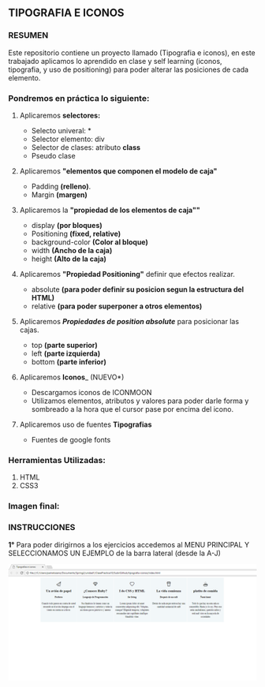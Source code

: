 ## TIPOGRAFIA E ICONOS

### RESUMEN
Este repositorio contiene un proyecto llamado (Tipografia e iconos), en este trabajado aplicamos lo aprendido en clase y self learning (iconos, tipografia, y uso de positioning) para poder alterar las posiciones de cada elemento.

### Pondremos en práctica lo siguiente:
1. Aplicaremos **selectores:**
    * Selecto univeral: *
    * Selector elemento: div
    * Selector de clases: atributo **class**
    * Pseudo clase

2. Aplicaremos __"elementos que componen el modelo de caja"__
    * Padding **(relleno)**.
    * Margin **(margen)**

3. Aplicaremos la __"propiedad de los elementos de caja""__
    * display **(por bloques)**
    * Positioning **(fixed, relative)**
    * background-color **(Color al bloque)**
    * width **(Ancho de la caja)**
    * height **(Alto de la caja)**

4. Aplicaremos __"Propiedad Positioning"__ definir que efectos realizar.
    * absolute **(para poder definir su posicion segun la estructura del HTML)**
    * relative **(para poder superponer a otros elementos)**

5. Aplicaremos __*Propiedades de position absolute*__ para posicionar las cajas.
    * top   **(parte superior)**
    * left  **(parte izquierda)**
    * bottom **(parte inferior)**

6. Aplicaremos __**Iconos**___ (NUEVO*)
    * Descargamos iconos de ICONMOON
    * Utilizamos elementos, atributos y valores para poder darle forma y sombreado a la hora que el cursor pase por encima del icono.

7. Aplicaremos uso de fuentes **Tipografias**
    * Fuentes de google fonts


### Herramientas Utilizadas:
1. HTML
2. CSS3

### Imagen final:

### INSTRUCCIONES
**1°** Para poder dirigirnos a los ejercicios accedemos al MENU PRINCIPAL Y SELECCIONAMOS UN EJEMPLO de la barra lateral (desde la A-J)

![recursos](assets/imgs/tipografia-iconos.png)
